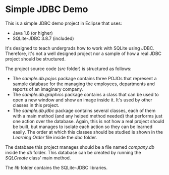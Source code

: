 Simple JDBC Demo
================

This is a simple JDBC demo project in Eclipse that uses:

- Java 1.8 (or higher)
- SQLite-JDBC 3.8.7 (included)

It's designed to teach undergrads how to work with SQLite using JDBC. Therefore, it's not a well designed project nor a sample of how a real JDBC project should be structured.

The project source code (*src* folder) is structured as follows:

- The *sample.db.pojos* package contains three POJOs that represent a sample database for the managing the employees, departments and reports of an imaginary company.
- The *sample.db.graphics* package contains a class that can be used to open a new window and show an image inside it. It's used by other classes in this project.
- The *sample.db.jdbc* package contains several classes, each of them with a main method (and any helped method needed) that performs just one action over the database. Again, this is not how a real project should be built, but manages to isolate each action so they can be learned easily. The order at which this classes should be studied is shown in the *Learning Order* file inside the *doc* folder.

The database this project manages should be a file named *company.db* inside the *db* folder. This database can be created by running the *SQLCreate* class' main method.

The *lib* folder contains the SQLite-JDBC libraries.